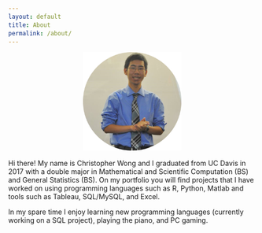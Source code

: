 ```yaml
---
layout: default
title: About
permalink: /about/
---
```


<center><img src="picture/gh_pic.png" width="200"></center>

Hi there! My name is Christopher Wong and I graduated from UC Davis in 2017 with a double major in Mathematical and Scientific Computation (BS) and General Statistics (BS). On my portfolio you will find projects that I have worked on using programming languages such as R, Python, Matlab and tools such as Tableau, SQL/MySQL, and Excel.

In my spare time I enjoy learning new programming languages (currently working on a SQL project), playing the piano, and PC gaming.
